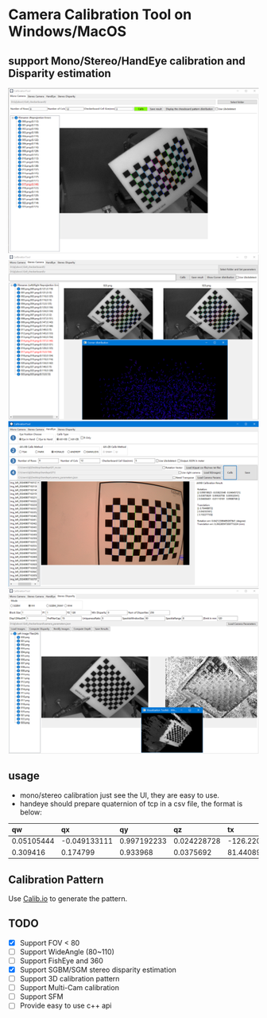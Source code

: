 # Camera Calibration Tool on Windows/MacOS
## support Mono/Stereo/HandEye calibration and Disparity estimation
![screenshot_mono](elements/screenshot1.png)  
![screenshot_stereo](elements/screenshot2.png) 
![screenshot_handeye](elements/screenshot3.png) 
![screenshot_disparity](elements/screenshot4.png)
## usage
* mono/stereo calibration just see the UI, they are easy to use.  
* handeye should prepare quaternion of tcp in a csv file, the format is below:  

|qw        |qx        |qy        |qz        |tx        |ty        |tz        |
|:---------|:---------|:---------|:---------|:---------|:---------|:---------|
|0.05105444|-0.049133111|0.997192233|0.024228728|-126.2206137|-161.8086994|-1045.676351|
|0.309416| 0.174799| 0.933968| 0.0375692| 81.44089508| 524.9368896| -546.3361816|

## Calibration Pattern
Use [Calib.io](https://calib.io/pages/camera-calibration-pattern-generator) to generate the pattern.
## TODO
- [x]   Support FOV < 80
- [ ]   Support WideAngle (80~110)
- [ ]   Support FishEye and 360
- [x]   Support SGBM/SGM stereo disparity estimation
- [ ]   Support 3D calibration pattern
- [ ]   Support Multi-Cam calibration
- [ ]   Support SFM
- [ ]   Provide easy to use c++ api
